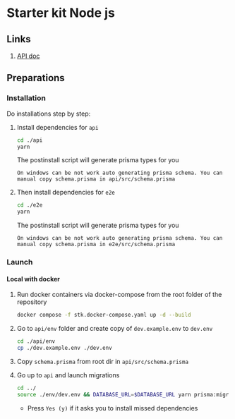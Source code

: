 # Starter kit Node js

## Links

1. [API doc](./api/Readme.md)

## Preparations

### Installation

Do installations step by step:

1.  Install dependencies for `api`

    ```bash
    cd ./api
    yarn
    ```

    The postinstall script will generate prisma types for you

    `On windows can be not work auto generating prisma schema. You can manual copy schema.prisma in api/src/schema.prisma`

2.  Then install dependencies for `e2e`

    ```bash
    cd ./e2e
    yarn
    ```

    The postinstall script will generate prisma types for you

    `On windows can be not work auto generating prisma schema. You can manual copy schema.prisma in e2e/src/schema.prisma`

### Launch

#### Local with docker

1. Run docker containers via docker-compose from the root folder of the repository

    ```bash
    docker compose -f stk.docker-compose.yaml up -d --build
    ```

2. Go to `api/env` folder and create copy of `dev.example.env` to `dev.env`
    ```bash
    cd ./api/env
    cp ./dev.example.env ./dev.env
    ```
3. Copy `schema.prisma` from root dir in `api/src/schema.prisma`
4. Go up to `api` and launch migrations
    ```bash
    cd ../
    source ./env/dev.env && DATABASE_URL=$DATABASE_URL yarn prisma:migrate:deploy
    ```
    - Press `Yes (y)` if it asks you to install missed dependencies
